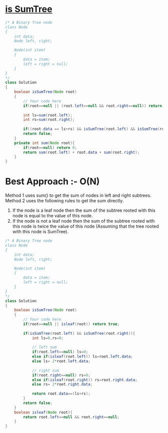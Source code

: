 # [**is SumTree**](https://practice.geeksforgeeks.org/problems/sum-tree/1#)
```java
/* A Binary Tree node
class Node
{
    int data;
    Node left, right;

    Node(int item)
    {
        data = item;
        left = right = null;
    }
}
*/
class Solution
{
	boolean isSumTree(Node root)
	{
        // Your code here
        if(root==null || (root.left==null && root.right==null)) return true;
        
        int ls=sum(root.left);
        int rs=sum(root.right);
        
        if((root.data == ls+rs) && isSumTree(root.left) && isSumTree(root.right)) return true;
        return false;
	}
	private int sum(Node root){
	    if(root==null) return 0;
	    return sum(root.left) + root.data + sum(root.right);
	}
}
```
# Best Approach :- O(N)

Method 1 uses sum() to get the sum of nodes in left and right subtrees. Method 2 uses the following rules to get the sum directly. 
1) If the node is a leaf node then the sum of the subtree rooted with this node is equal to the value of this node. 
2) If the node is not a leaf node then the sum of the subtree rooted with this node is twice the value of this node (Assuming that the tree rooted with this node is SumTree).
```java
/* A Binary Tree node
class Node
{
    int data;
    Node left, right;

    Node(int item)
    {
        data = item;
        left = right = null;
    }
}
*/
class Solution
{
	boolean isSumTree(Node root)
	{
        // Your code here
        if(root==null || isleaf(root)) return true;
        
        if(isSumTree(root.left) && isSumTree(root.right)){
            int ls=0,rs=0;
            
            // left sum
            if(root.left==null) ls=0;
            else if(isleaf(root.left)) ls=root.left.data;
            else ls= 2*root.left.data;
            
            // right sum
            if(root.right==null) rs=0;
            else if(isleaf(root.right)) rs=root.right.data;
            else rs= 2*root.right.data;
            
            return root.data==(ls+rs);
        }
        return false;
	}
	boolean isleaf(Node root){
	    return root.left==null && root.right==null;
	}
}
```
